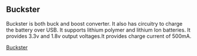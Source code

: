 ## Buckster

Buckster is both buck and boost converter. It also has circuitry to charge the battery over USB. It supports lithium polymer and lithium Ion batteries. It provides 3.3v and 1.8v output voltages.It provides charge current of 500mA.

[Buckster](http://exploreembedded.com/wiki/Buckster)
 


